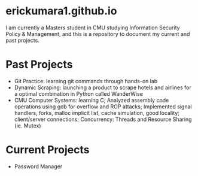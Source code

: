 # erickumara1.github.io

I am currently a Masters student in CMU studying Information Security Policy & Management, and this is a repository to document my current and past projects.

# Past Projects

- Git Practice: learning git commands through hands-on lab<br />
- Dynamic Scraping: launching a product to scrape hotels and airlines for a optimal combination in Python called WanderWise<br />
- CMU Computer Systems: learning C; Analyzed assembly code operations using gdb for overflow and ROP attacks; Implemented signal handlers, forks, malloc implicit list,
cache simulation, good locality; client/server connections; Concurrency: Threads and Resource Sharing (ie. Mutex) <br /> 

# Current Projects

- Password Manager <br />